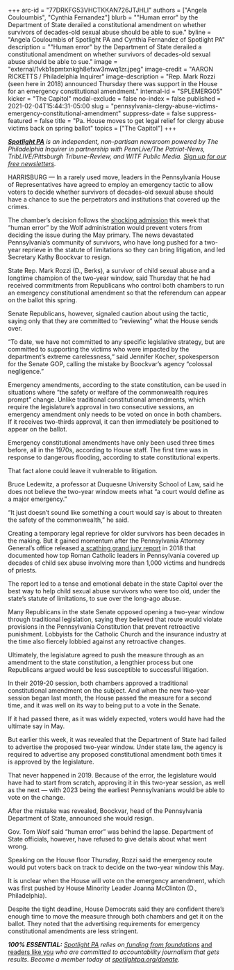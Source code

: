 +++
arc-id = "77DRKFG53VHCTKKAN726JTJHLI"
authors = ["Angela Couloumbis", "Cynthia Fernandez"]
blurb = "\"Human error\" by the Department of State derailed a constitutional amendment on whether survivors of decades-old sexual abuse should be able to sue."
byline = "Angela Couloumbis of Spotlight PA and Cynthia Fernandez of Spotlight PA"
description = "\"Human error\" by the Department of State derailed a constitutional amendment on whether survivors of decades-old sexual abuse should be able to sue."
image = "external/1vkb1spmtxnkgh8efxw3mwq1zr.jpeg"
image-credit = "AARON RICKETTS / Philadelphia Inquirer"
image-description = "Rep. Mark Rozzi (seen here in 2018) announced Thursday there was support in the House for an emergency constitutional amendment."
internal-id = "SPLEMERG05"
kicker = "The Capitol"
modal-exclude = false
no-index = false
published = 2021-02-04T15:44:31-05:00
slug = "pennsylvania-clergy-abuse-victims-emergency-constitutional-amendment"
suppress-date = false
suppress-featured = false
title = "Pa. House moves to get legal relief for clergy abuse victims back on spring ballot"
topics = ["The Capitol"]
+++

<a href="https://www.spotlightpa.org/"><i><b>Spotlight PA</b></i></a><i> is an independent, non-partisan newsroom powered by The Philadelphia Inquirer in partnership with PennLive/The Patriot-News, TribLIVE/Pittsburgh Tribune-Review, and WITF Public Media. </i><a href="https://www.spotlightpa.org/newsletters"><i>Sign up for our free newsletters</i></a><i>.</i>

HARRISBURG — In a rarely used move, leaders in the Pennsylvania House of Representatives have agreed to employ an emergency tactic to allow voters to decide whether survivors of decades-old sexual abuse should have a chance to sue the perpetrators and institutions that covered up the crimes.

The chamber’s decision follows the <a href="https://www.spotlightpa.org/news/2021/02/kathy-boockvar-resigns-pennsylvania-election-official-constitutional-amendment/">shocking admission</a> this week that “human error” by the Wolf administration would prevent voters from deciding the issue during the May primary. The news devastated Pennsylvania’s community of survivors, who have long pushed for a two-year reprieve in the statute of limitations so they can bring litigation, and led Secretary Kathy Boockvar to resign.

State Rep. Mark Rozzi (D., Berks), a survivor of child sexual abuse and a longtime champion of the two-year window, said Thursday that he had received commitments from Republicans who control both chambers to run an emergency constitutional amendment so that the referendum can appear on the ballot this spring.

Senate Republicans, however, signaled caution about using the tactic, saying only that they are committed to “reviewing” what the House sends over.

“To date, we have not committed to any specific legislative strategy, but are committed to supporting the victims who were impacted by the department’s extreme carelessness,“ said Jennifer Kocher, spokesperson for the Senate GOP, calling the mistake by Boockvar’s agency “colossal negligence.”

<script src="https://www.spotlightpa.org/embed.js" async></script><div data-spl-embed-version="1" data-spl-src="https://www.spotlightpa.org/embeds/newsletter/"></div>

Emergency amendments, according to the state constitution, can be used in situations where “the safety or welfare of the commonwealth requires prompt” change. Unlike traditional constitutional amendments, which require the legislature’s approval in two consecutive sessions, an emergency amendment only needs to be voted on once in both chambers. If it receives two-thirds approval, it can then immediately be positioned to appear on the ballot.

Emergency constitutional amendments have only been used three times before, all in the 1970s, according to House staff. The first time was in response to dangerous flooding, according to state constitutional experts.

That fact alone could leave it vulnerable to litigation.

Bruce Ledewitz, a professor at Duquesne University School of Law, said he does not believe the two-year window meets what “a court would define as a major emergency.”

“It just doesn’t sound like something a court would say is about to threaten the safety of the commonwealth,” he said.

Creating a temporary legal reprieve for older survivors has been decades in the making. But it gained momentum after the Pennsylvania Attorney General’s office released <a href="https://web.archive.org/20200102185658/https://www.inquirer.com/philly/news/catholic-church-sex-abuse-clergy-pennsylvania-grand-jury-report-released-names-20180814.html" target=_blank>a scathing grand jury report</a> in 2018 that documented how top Roman Catholic leaders in Pennsylvania covered up decades of child sex abuse involving more than 1,000 victims and hundreds of priests.

The report led to a tense and emotional debate in the state Capitol over the best way to help child sexual abuse survivors who were too old, under the state’s statute of limitations, to sue over the long-ago abuse.

Many Republicans in the state Senate opposed opening a two-year window through traditional legislation, saying they believed that route would violate provisions in the Pennsylvania Constitution that prevent retroactive punishment. Lobbyists for the Catholic Church and the insurance industry at the time also fiercely lobbied against any retroactive changes.

Ultimately, the legislature agreed to push the measure through as an amendment to the state constitution, a lengthier process but one Republicans argued would be less susceptible to successful litigation.

In their 2019-20 session, both chambers approved a traditional constitutional amendment on the subject. And when the new two-year session began last month, the House passed the measure for a second time, and it was well on its way to being put to a vote in the Senate.

If it had passed there, as it was widely expected, voters would have had the ultimate say in May.

But earlier this week, it was revealed that the Department of State had failed to advertise the proposed two-year window. Under state law, the agency is required to advertise any proposed constitutional amendment both times it is approved by the legislature.

That never happened in 2019. Because of the error, the legislature would have had to start from scratch, approving it in this two-year session, as well as the next — with 2023 being the earliest Pennsylvanians would be able to vote on the change.

<script src="https://www.spotlightpa.org/embed.js" async></script><div data-spl-embed-version="1" data-spl-src="https://www.spotlightpa.org/embeds/donate/?teaser_text=Spotlight%20PA%20provides%20essential%2C%20public-service%20journalism%20thanks%20to%20readers%20like%20you.%20Help%20us%20continue%20that%20work."></div>


After the mistake was revealed, Boockvar, head of the Pennsylvania Department of State, announced she would resign.

Gov. Tom Wolf said “human error” was behind the lapse. Department of State officials, however, have refused to give details about what went wrong.

Speaking on the House floor Thursday, Rozzi said the emergency route would put voters back on track to decide on the two-year window this May.

It is unclear when the House will vote on the emergency amendment, which was first pushed by House Minority Leader Joanna McClinton (D., Philadelphia).

Despite the tight deadline, House Democrats said they are confident there’s enough time to move the measure through both chambers and get it on the ballot. They noted that the advertising requirements for emergency constitutional amendments are less stringent.

<i><b>100% ESSENTIAL:</b></i><i> </i><a href="https://www.spotlightpa.org/"><i>Spotlight PA</i></a><i> relies on</i><a href="https://www.spotlightpa.org/support"><i> funding from foundations</i></a><i> </i><a href="https://www.spotlightpa.org/support">and readers like you</a><i> who are committed to accountability journalism that gets results. Become a member today at </i><a href="/donate?campaign=701Dn000000YgovIAC"><i>spotlightpa.org/donate</i></a><i>.</i>

<script src="https://www.spotlightpa.org/embed.js" async></script><div data-spl-embed-version="1" data-spl-src="https://www.spotlightpa.org/embeds/tips/?tip_text=Do%20you%20have%20information%20on%20the%20%3Cb%3EDepartment%20of%20State%E2%80%99s%20error%20in%20not%20advertising%20a%20constitutional%20amendment%20to%20give%20survivors%20of%20childhood%20sexual%20abuse%20a%20chance%20to%20sue%3C%2Fb%3E%3F%20We%E2%80%99re%20investigating%20and%20want%20to%20hear%20from%20you."></div>
